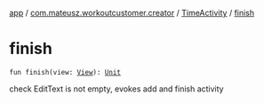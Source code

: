 [app](../../index.md) / [com.mateusz.workoutcustomer.creator](../index.md) / [TimeActivity](index.md) / [finish](./finish.md)

# finish

`fun finish(view: `[`View`](https://developer.android.com/reference/android/view/View.html)`): `[`Unit`](https://kotlinlang.org/api/latest/jvm/stdlib/kotlin/-unit/index.html)

check EditText is not empty, evokes add and finish activity

